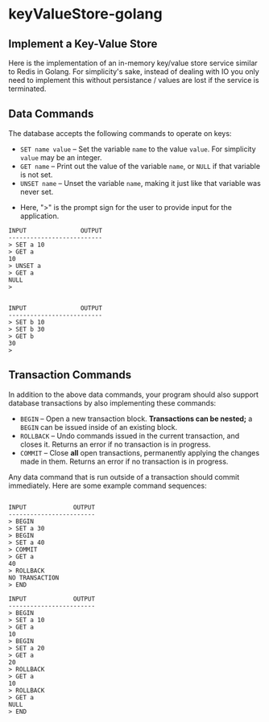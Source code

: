 # keyValueStore-golang

## Implement a Key-Value Store
Here is the implementation of an in-memory key/value store service similar to Redis in Golang. 
For simplicity's sake, instead of dealing with IO you only need to implement this 
without persistance / values are lost if the service is terminated.


## Data Commands
The database accepts the following commands to operate on keys:

* `SET name value` – Set the variable `name` to the value `value`. For
  simplicity `value` may be an integer.
* `GET name` – Print out the value of the variable `name`, or `NULL` if that
  variable is not set.
* `UNSET name` – Unset the variable `name`, making it just like that variable
  was never set.


+ Here, ">" is the prompt sign for the user to provide input for the application.


```
INPUT	            OUTPUT
--------------------------
> SET a 10
> GET a
10
> UNSET a
> GET a
NULL
>


INPUT	            OUTPUT
--------------------------
> SET b 10
> SET b 30
> GET b
30
>
```

## Transaction Commands
In addition to the above data commands, your program should also support
database transactions by also implementing these commands:

* `BEGIN` – Open a new transaction block. **Transactions can be nested;** a
  `BEGIN` can be issued inside of an existing block.
* `ROLLBACK` – Undo commands issued in the current transaction, and closes it.
  Returns an error if no transaction is in progress.
* `COMMIT` – Close **all** open transactions, permanently applying the changes
  made in them. Returns an error if no transaction is in progress.

Any data command that is run outside of a transaction should commit
immediately. Here are some example command sequences:


```

INPUT	          OUTPUT
------------------------
> BEGIN
> SET a 30
> BEGIN
> SET a 40
> COMMIT
> GET a
40
> ROLLBACK
NO TRANSACTION
> END

INPUT	          OUTPUT
------------------------
> BEGIN
> SET a 10
> GET a
10
> BEGIN
> SET a 20
> GET a
20
> ROLLBACK
> GET a
10
> ROLLBACK
> GET a
NULL
> END

```



